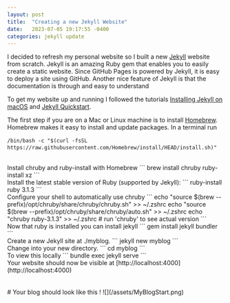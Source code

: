 ```yaml
---
layout: post
title:  "Creating a new Jekyll Website"
date:   2023-07-05 19:17:55 -0400
categories: jekyll update
---
```

I decided to refresh my personal website so I built a new [Jekyll](https://jekyllrb.com) website from scratch. Jekyll is an amazing Ruby gem that enables you to easily create a static website.   Since GitHub Pages is powered by Jekyll, it is easy to deploy a site using GitHub. Another nice feature of Jekyll is that the documentation is through and easy to understand

To get my website up and running I followed the tutorials [Installing Jekyll on macOS](https://jekyllrb.com/docs/installation/macos/) and [Jekyll Quickstart](https://jekyllrb.com/docs/).

The first step if you are on a Mac or Linux machine is to install [Homebrew](https://brew.sh). Homebrew makes it easy to install and update packages. In a terminal run 
```
/bin/bash -c "$(curl -fsSL https://raw.githubusercontent.com/Homebrew/install/HEAD/install.sh)"
```
<br>
Install chruby and ruby-install with Homebrew
```
brew install chruby ruby-install xz
```
<br>
Install the latest stable version of Ruby (supported by Jekyll):
```
ruby-install ruby 3.1.3
```
<br>
Configure your shell to automatically use chruby
```
echo "source $(brew --prefix)/opt/chruby/share/chruby/chruby.sh" >> ~/.zshrc
echo "source $(brew --prefix)/opt/chruby/share/chruby/auto.sh" >> ~/.zshrc
echo "chruby ruby-3.1.3" >> ~/.zshrc # run 'chruby' to see actual version
```
<br>
Now that ruby is installed you can install jekyll
```
gem install jekyll bundler
```
<br>
Create a new Jekyll site at ./myblog.
```
jekyll new myblog
```
<br>
Change into your new directory.
```
cd myblog
```
<br>
To view this locally
```
bundle exec jekyll serve
```
<br>
Your website should now be visible at [http://localhost:4000](http://localhost:4000)
<br>
<br>
<br>
# Your blog should look like this !
![](/assets/MyBlogStart.png)
